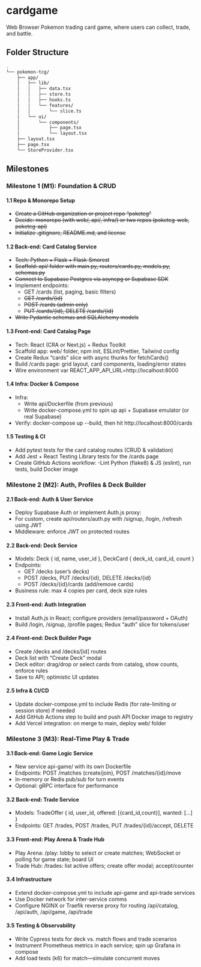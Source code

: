 # cardgame
Web Browser Pokemon trading card game, where users can collect, trade, and battle.

## Folder Structure
```bash
.
└── pokemon-tcg/
    ├── app/
    │   ├── lib/
    │   │   ├── data.tsx
    │   │   ├── store.ts
    │   │   ├── hooks.ts
    │   │   └── features/
    │   │       └── slice.ts
    │   └── ui/
    │       └── components/
    │           ├── page.tsx
    │           └── layout.tsx
    ├── layout.tsx
    ├── page.tsx
    └── StoreProvider.tsx
```
## Milestones

### Milestone 1 (M1): Foundation & CRUD

#### 1.1 Repo & Monorepo Setup
- ~~Create a GitHub organization or project repo “poketcg”~~
- ~~Decide: monorepo (with web/, api/, infra/) or two repos (poketcg-web, poketcg-api)~~
- ~~Initialize .gitignore, README.md, and license~~

#### 1.2 Back-end: Card Catalog Service
- ~~Tech: Python + Flask + Flask-Smorest~~
- ~~Scaffold: api/ folder with main.py, routers/cards.py, models.py, schemas.py~~
- ~~Connect to Supabase Postgres via asyncpg or Supabase SDK~~
- Implement endpoints:
    - GET /cards (list, paging, basic filters)
    - ~~GET /cards/{id}~~
    - ~~POST /cards (admin only)~~
    - ~~PUT /cards/{id}, DELETE /cards/{id}~~
- ~~Write Pydantic schemas and SQLAlchemy models~~

#### 1.3 Front-end: Card Catalog Page
- Tech: React (CRA or Next.js) + Redux Toolkit
- Scaffold app: web/ folder, npm init, ESLint/Prettier, Tailwind config
- Create Redux “cards” slice with async thunks for fetchCards()
- Build /cards page: grid layout, card components, loading/error states
- Wire environment var REACT_APP_API_URL=http://localhost:8000

#### 1.4 Infra: Docker & Compose
- Infra:
    - Write api/Dockerfile (from previous)
    - Write docker-compose.yml to spin up api + Supabase emulator (or real Supabase)
- Verify: docker-compose up --build, then hit http://localhost:8000/cards

#### 1.5 Testing & CI
- Add pytest tests for the card catalog routes (CRUD & validation)
- Add Jest + React Testing Library tests for the /cards page
- Create GitHub Actions workflow:
    -Lint Python (flake8) & JS (eslint), run tests, build Docker image

### Milestone 2 (M2): Auth, Profiles & Deck Builder

#### 2.1 Back-end: Auth & User Service
- Deploy Supabase Auth or implement Auth.js proxy:
- For custom, create api/routers/auth.py with /signup, /login, /refresh using JWT
- Middleware: enforce JWT on protected routes

#### 2.2 Back-end: Deck Service
- Models: Deck { id, name, user_id }, DeckCard { deck_id, card_id, count }
- Endpoints:
    - GET /decks (user’s decks)
    - POST /decks, PUT /decks/{id}, DELETE /decks/{id}
    - POST /decks/{id}/cards (add/remove cards)
- Business rule: max 4 copies per card, deck size rules

#### 2.3 Front-end: Auth Integration
- Install Auth.js in React; configure providers (email/password + OAuth)
- Build /login, /signup, /profile pages; Redux “auth” slice for tokens/user

#### 2.4 Front-end: Deck Builder Page
- Create /decks and /decks/[id] routes
- Deck list with “Create Deck” modal
- Deck editor: drag/drop or select cards from catalog, show counts, enforce rules
- Save to API; optimistic UI updates

#### 2.5 Infra & CI/CD
- Update docker-compose.yml to include Redis (for rate-limiting or session store) if needed
- Add GitHub Actions step to build and push API Docker image to registry
- Add Vercel integration: on merge to main, deploy web/ folder

### Milestone 3 (M3): Real-Time Play & Trade

#### 3.1 Back-end: Game Logic Service
- New service api-game/ with its own Dockerfile
- Endpoints: POST /matches (create/join), POST /matches/{id}/move
- In-memory or Redis pub/sub for turn events
- Optional: gRPC interface for performance

#### 3.2 Back-end: Trade Service
- Models: TradeOffer { id, user_id, offered: [{card_id,count}], wanted: [...] }
- Endpoints: GET /trades, POST /trades, PUT /trades/{id}/accept, DELETE

#### 3.3 Front-end: Play Arena & Trade Hub
- Play Arena: /play: lobby to select or create matches; WebSocket or polling for game state; board UI
- Trade Hub: /trades: list active offers; create offer modal; accept/counter

#### 3.4 Infrastructure
- Extend docker-compose.yml to include api-game and api-trade services
- Use Docker network for inter-service comms
- Configure NGINX or Traefik reverse proxy for routing /api/catalog, /api/auth, /api/game, /api/trade

#### 3.5 Testing & Observability
- Write Cypress tests for deck vs. match flows and trade scenarios
- Instrument Prometheus metrics in each service; spin up Grafana in compose
- Add load tests (k6) for match—simulate concurrent moves
